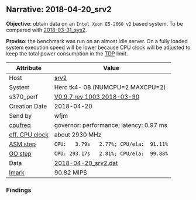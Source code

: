 ## Narrative: 2018-04-20_srv2

**Objective**: obtain data on an `Intel Xeon E5-2660 v2` based system.
To be compared with [2018-03-31_sys2](2018-03-31_sys2.md).

**Proviso**: the benchmark was run on an almost idle server. On a fully
loaded system execution speed will be lower because CPU clock will be adjusted
to keep the total power consumption in the
[TDP](https://en.wikipedia.org/wiki/Thermal_design_power) limit.

| Attribute | Value |
| --------- | ----- |
| Host   | [srv2](hostinfo_srv2.md) |
| System | Herc tk4- 08 (NUMCPU=2 MAXCPU=2) |
| s370_perf | [V0.9.7  rev  1003  2018-03-30](https://github.com/wfjm/s370-perf/blob/2685ff0/codes/s370_perf.asm) |
| Creation Date | 2018-04-20 |
| Send by | wfjm |
| [cpufreq](README_narr.md#user-content-cpufreq) | governor: performance; latency: 0.97 ms |
| [eff. CPU clock](README_narr.md#user-content-effclk) | about 2930 MHz |
| [ASM step](README_narr.md#user-content-asm) | `CPU:   3.79s   2.77%; CPU/ela:  91.11%` |
| [GO step](README_narr.md#user-content-go)   | `CPU: 293.17s   2.81%; CPU/ela:  99.88%` |
| Data | [2018-04-20_srv2.dat](../data/2018-04-20_srv2.dat) |
| [lmark](README_narr.md#user-content-lmark) | 90.82 MIPS |

### Findings <a name="find"></a>
